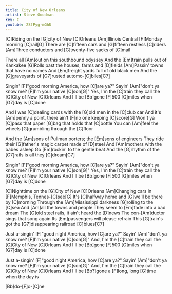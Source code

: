 ```yaml
---
title: City of New Orleans
artist: Steve Goodman
key: C
youtube: 2SfPyg-mGhU
---
```

[C]Riding on the [G]city of New [C]Orleans
[Am]Illinois Central [F]Monday morning [C]rail[G]
There are [C]fifteen cars and [G]fifteen restless [C]riders
[Am]Three conductors and [G]twenty-five sacks of [C]mail

There all [Am]out on this southbound odyssey
And the [Em]train pulls out of Kankakee
[G]Rolls past the houses, farms and [D]fields
[Am]Passin' towns that have no names
And [Em]freight yards full of old black men
And the [G]graveyards of [G7]rusted automo-[C]biles[C7]

Singin' [F]"good morning America, how [C]are ya?"
Sayin' [Am]"don't ya know me? [F]I'm your native [C]son[G]"
Yes, I'm the [C]train they call the [G]City of New [C]Orleans
And I'll be [Bb]gone [F]500 [G]miles when [G7]day is [C]done

And I was [C]dealing cards with the [G]old men in the [C]club car
And it's [Am]penny a point, there ain't [F]no one keeping [C]score[G]
Won't ya [C]pass that paper [G]bag that holds that [C]bottle
You can [Am]feel the wheels [G]grumbling through the [C]floor

And the [Am]sons of Pullman porters; the [Em]sons of engineers
They ride their [G]father's magic carpet made of [D]steel
And [Am]mothers with the babes asleep
Go [Em]rockin' to the gentle beat
And the [G]rhythm of the [G7]rails is all they [C]dream[C7]

Singin' [F]"good morning America, how [C]are ya?"
Sayin' [Am]"don't ya know me? [F]I'm your native [C]son[G]"
Yes, I'm the [C]train they call the [G]City of New [C]Orleans
And I'll be [Bb]gone [F]500 [G]miles when [G7]day is [C]done

[C]Nighttime on the [G]City of New [C]Orleans
[Am]Changing cars in [F]Memphis, Tennes-[C]see[G]
It's [C]halfway home and [G]we'll be there by [C]morning
Through the [Am]Mississippi darkness [G]rolling to the [C]sea
And [Am]all the towns and people
They seem to [Em]fade into a bad dream
The [G]old steel rails, it ain't heard the [D]news
The con-[Am]ductor sings that song again
Its [Em]passengers will please refrain
This [G]train's got the [G7]disappearing railroad [C]blues[C7]

Just a-singin' [F]"good night America, how [C]are ya?"
Sayin' [Am]"don't ya know me? [F]I'm your native [C]son[G]"
And, I'm the [C]train they call the [G]City of New [C]Orleans
And I'll be [Bb]gone [F]500 [G]miles when [G7]day is [C]done

Just a-singin' [F]"good night America, how [C]are ya?"
Sayin' [Am]"don't ya know me? [F]I'm your native [C]son[G]"
And, I'm the [C]train they call the [G]City of New [C]Orleans
And I'll be [Bb?]gone a [F]long, long [G]time when the day is

[Bb]do-[F]o-[C]ne